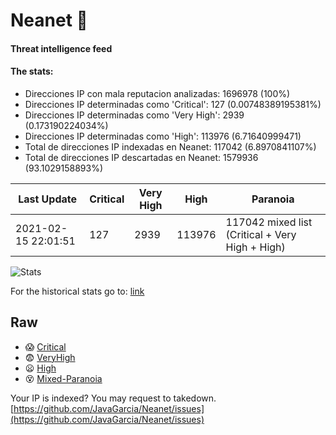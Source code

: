 # Neanet :hocho:
#### Threat intelligence feed
#### The stats:

- Direcciones IP con mala reputacion analizadas: 1696978 (100%)
- Direcciones IP determinadas como 'Critical':  127 (0.00748389195381%)
- Direcciones IP determinadas como 'Very High':  2939 (0.173190224034%)
- Direcciones IP determinadas como 'High':  113976 (6.71640999471)
- Total de direcciones IP indexadas en Neanet:  117042 (6.8970841107%)
- Total de direcciones IP descartadas en Neanet:  1579936 (93.1029158893%)

| Last Update | Critical | Very High | High | Paranoia |
| --- | --- | --- | --- | --- |
| 2021-02-15 22:01:51 | 127 | 2939 | 113976 | 117042 mixed list (Critical + Very High + High)|

![Stats](https://docs.google.com/spreadsheets/d/e/2PACX-1vSnaNMIXVabIpDJjufMlzH7poXnshF3mgd8Is1g9ytUEzVsP5my4Trn8f-xkoLLQ38xpL3HtmUexLo6/pubchart?oid=501124687&format=image)

For the historical stats go to: [link](/stats.csv)
## Raw
- :scream: [Critical](https://raw.githubusercontent.com/JavaGarcia/Neanet/master/blacklists/neanet_critical.txt)
- :fearful: [VeryHigh](https://raw.githubusercontent.com/JavaGarcia/Neanet/master/blacklists/neanet_veryHigh.txtt)
- :frowning: [High](https://raw.githubusercontent.com/JavaGarcia/Neanet/master/blacklists/neanet_high.txt)
- :dizzy_face: [Mixed-Paranoia](https://raw.githubusercontent.com/JavaGarcia/Neanet/master/blacklists/neanet_all.txt)


Your IP is indexed? You may request to takedown. [https://github.com/JavaGarcia/Neanet/issues](https://github.com/JavaGarcia/Neanet/issues)































































































































































































































































































































































































































































































































































































































































































































































































































































































































































































































































































































































































































































































































































































































































































































































































































































































































































































































































































































































































































































































































































































































































































































































































































































































































































































































































































































































































































































































































































































































































































































































































































































































































































































































































































































































































































































































































































































































































































































































































































































































































































































































































































































































































